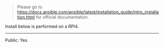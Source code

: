 >Please go to https://docs.ansible.com/ansible/latest/installation_guide/intro_installation.html for official documentation.

Install below is performed on a RPI4.

----
Public: Yes
